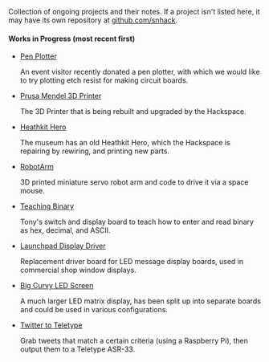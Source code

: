 Collection of ongoing projects and their notes.  If a project isn't listed here, it may have its own repository at [github.com/snhack](https://github.com/snhack/).

#### Works in Progress (most recent first)

- [Pen Plotter](Pen-plotter)

  An event visitor recently donated a pen plotter, with which we would like to try plotting etch resist for making circuit boards.

- [Prusa Mendel 3D Printer](Prusa-Mendel)

  The 3D Printer that is being rebuilt and upgraded by the Hackspace.

- [Heathkit Hero](Hero)

  The museum has an old Heathkit Hero, which the Hackspace is repairing by rewiring, and printing new parts.

- [RobotArm](RobotArm)

  3D printed miniature servo robot arm and code to drive it via a space mouse.

- [Teaching Binary](Teaching-Binary)

  Tony's switch and display board to teach how to enter and read binary as hex, decimal, and ASCII.

- [Launchpad Display Driver](Launchpad-Display)

  Replacement driver board for LED message display boards, used in commercial shop window displays.

- [Big Curvy LED Screen](Big-Curvy-LED-Screen)

  A much larger LED matrix display, has been split up into separate boards and could be used in various configurations.

- [Twitter to Teletype](Twitter-to-Teletype)

  Grab tweets that match a certain criteria (using a Raspberry Pi), then output them to a Teletype ASR-33.
